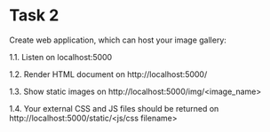 
# Task 2

Create web application, which can host your image gallery:

1.1. Listen on localhost:5000

1.2. Render HTML document on http://localhost:5000/

1.3. Show static images on http://localhost:5000/img/<image_name>

1.4. Your external CSS and JS files should be returned on http://localhost:5000/static/<js/css filename>
